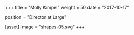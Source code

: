 +++
title = "Molly Kimpel"
weight = 50
date = "2017-10-17"

position = "Director at Large"

[asset]
  image = "shapes-05.svg"
+++

